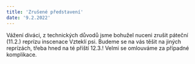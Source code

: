 ```yaml
---
title: 'Zrušené představení'
date: '9.2.2022'
---
```

Vážení diváci,
z technických důvodů jsme bohužel nuceni zrušit páteční (11.2.) reprízu inscenace Vzteklí psi.
Budeme se na vás těšit na jiných reprízách, třeba hned na té příští 12.3.!
Velmi se omlouváme za případné komplikace.
